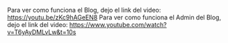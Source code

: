 Para ver como funciona el Blog, dejo el link del video: https://youtu.be/zKc9hAGeEN8
Para ver como funciona el Admin del Blog, dejo el link del video: https://www.youtube.com/watch?v=T6yAyDMLvLw&t=10s
